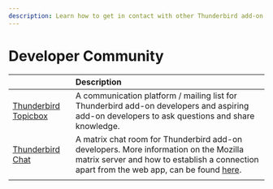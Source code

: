 ```yaml
---
description: Learn how to get in contact with other Thunderbird add-on developers.
---
```


# Developer Community

|                                                   | Description |
| :--- | :--- |
| [Thunderbird Topicbox](https://thunderbird.topicbox.com/groups/addons) | A communication platform / mailing list for Thunderbird add-on developers and aspiring add-on developers to ask questions and share knowledge. |
| [Thunderbird Chat](https://chat.mozilla.org/#/room/#tb-addon-developers:mozilla.org) | A matrix chat room for Thunderbird add-on developers. More information on the Mozilla matrix server and how to establish a connection apart from the web app, can be found [here](https://wiki.mozilla.org/Matrix). |
|  |  |

